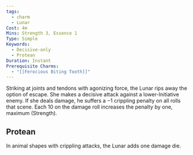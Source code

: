 ```yaml
---
tags:
  - charm
  - Lunar
Cost: 4m
Mins: Strength 3, Essence 1
Type: Simple
Keywords:
  - Decisive-only
  - Protean
Duration: Instant
Prerequisite Charms:
  - "[[Ferocious Biting Tooth]]"
---
```

Striking at joints and tendons with agonizing force, the Lunar rips away the option of escape. She makes a decisive attack against a lower-Initiative enemy. If she deals damage, he suffers a −1 crippling penalty on all rolls that scene. Each 10 on the damage roll increases the penalty by one, maximum (Strength). 
## Protean 

In animal shapes with crippling attacks, the Lunar adds one damage die.